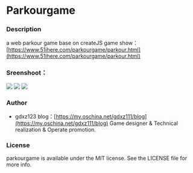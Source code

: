 # Parkourgame

### Description
a web parkour game base on createJS
game show：[https://www.51ihere.com/parkourgame/parkour.html](https://www.51ihere.com/parkourgame/parkour.html) 

### Sreenshoot：
[//]: ![](http://ofjgt9lwa.bkt.clouddn.com/2.png)
![](http://ofjgt9lwa.bkt.clouddn.com/3.png)
![](http://ofjgt9lwa.bkt.clouddn.com/4.png)
![](http://ofjgt9lwa.bkt.clouddn.com/5.png)

### Author 
- gdxz123
blog：[https://my.oschina.net/gdxz111/blog](https://my.oschina.net/gdxz111/blog) 
Game designer & Technical realization & Operate promotion. 

### License
parkourgame is available under the MIT license. See the LICENSE file for more info.


